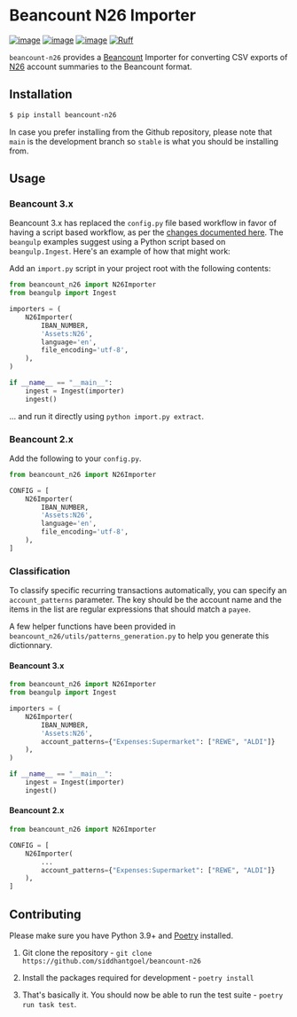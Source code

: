 # Beancount N26 Importer

[![image](https://github.com/siddhantgoel/beancount-n26/workflows/beancount-n26/badge.svg)](https://github.com/siddhantgoel/beancount-n26/workflows/beancount-n26/badge.svg)
[![image](https://img.shields.io/pypi/v/beancount-n26.svg)](https://pypi.python.org/pypi/beancount-n26)
[![image](https://img.shields.io/pypi/pyversions/beancount-n26.svg)](https://pypi.python.org/pypi/beancount-n26)
[![Ruff](https://img.shields.io/endpoint?url=https://raw.githubusercontent.com/astral-sh/ruff/main/assets/badge/v2.json)](https://github.com/astral-sh/ruff)

`beancount-n26` provides a [Beancount] Importer for converting CSV exports of
[N26] account summaries to the Beancount format.

## Installation

```sh
$ pip install beancount-n26
```

In case you prefer installing from the Github repository, please note that `main` is the
development branch so `stable` is what you should be installing from.

## Usage

### Beancount 3.x

Beancount 3.x has replaced the `config.py` file based workflow in favor of having a
script based workflow, as per the [changes documented here]. The `beangulp` examples
suggest using a Python script based on `beangulp.Ingest`. Here's an example of how that
might work:

Add an `import.py` script in your project root with the following contents:

```python
from beancount_n26 import N26Importer
from beangulp import Ingest

importers = (
    N26Importer(
        IBAN_NUMBER,
        'Assets:N26',
        language='en',
        file_encoding='utf-8',
    ),
)

if __name__ == "__main__":
    ingest = Ingest(importer)
    ingest()
```

... and run it directly using `python import.py extract`.

### Beancount 2.x

Add the following to your `config.py`.

```python
from beancount_n26 import N26Importer

CONFIG = [
    N26Importer(
        IBAN_NUMBER,
        'Assets:N26',
        language='en',
        file_encoding='utf-8',
    ),
]
```

### Classification

To classify specific recurring transactions automatically, you can specify an
`account_patterns` parameter. The key should be the account name and the items in the
list are regular expressions that should match a `payee`.

A few helper functions have been provided in
`beancount_n26/utils/patterns_generation.py` to help you generate this dictionnary.

#### Beancount 3.x

```python
from beancount_n26 import N26Importer
from beangulp import Ingest

importers = (
    N26Importer(
        IBAN_NUMBER,
        'Assets:N26',
        account_patterns={"Expenses:Supermarket": ["REWE", "ALDI"]}
    ),
)

if __name__ == "__main__":
    ingest = Ingest(importer)
    ingest()
```

#### Beancount 2.x

```python
from beancount_n26 import N26Importer

CONFIG = [
    N26Importer(
        ...
        account_patterns={"Expenses:Supermarket": ["REWE", "ALDI"]}
    ),
]
```

## Contributing

Please make sure you have Python 3.9+ and [Poetry] installed.

1. Git clone the repository -
   `git clone https://github.com/siddhantgoel/beancount-n26`

2. Install the packages required for development -
   `poetry install`

3. That's basically it. You should now be able to run the test suite -
   `poetry run task test`.

[Beancount]: http://furius.ca/beancount/
[N26]: https://n26.com/
[Poetry]: https://python-poetry.org/
[changes documented here]: https://docs.google.com/document/d/1O42HgYQBQEna6YpobTqszSgTGnbRX7RdjmzR2xumfjs/edit#heading=h.hjzt0c6v8pfs
